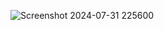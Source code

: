 ![Screenshot 2024-07-31 225600](https://github.com/user-attachments/assets/e6543c33-491e-44fd-a260-68f9a4f8fcdc)
